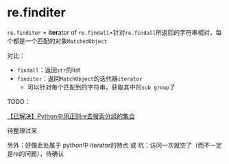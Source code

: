 # re.finditer

`re.finditer` = **iter**ator of `re.findall`=针对`re.findall`所返回的字符串相对，每个都是一个匹配的对象`MatchedObject`

对比：

* `findall`：返回`str`的list
* `finditer`：返回`MatchObject`的迭代器`iterator`
  * 可以针对每个匹配到的字符串，获取其中的`sub group`了

TODO：

 [【已解决】Python中用正则re去搜索分组的集合](http://www.crifan.com/python_use_re_regex_to_search_group_collection)

待整理过来

另外：好像此处属于 python中 iterator的特点 或 坑：访问一次就空了（而不一定是re的问题），待确认
